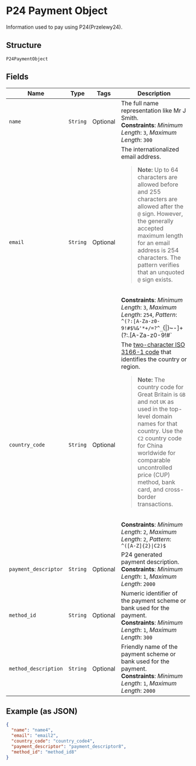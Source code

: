 
# P24 Payment Object

Information used to pay using P24(Przelewy24).

## Structure

`P24PaymentObject`

## Fields

| Name | Type | Tags | Description |
|  --- | --- | --- | --- |
| `name` | `String` | Optional | The full name representation like Mr J Smith.<br>**Constraints**: *Minimum Length*: `3`, *Maximum Length*: `300` |
| `email` | `String` | Optional | The internationalized email address.<blockquote><strong>Note:</strong> Up to 64 characters are allowed before and 255 characters are allowed after the <code>@</code> sign. However, the generally accepted maximum length for an email address is 254 characters. The pattern verifies that an unquoted <code>@</code> sign exists.</blockquote><br>**Constraints**: *Minimum Length*: `3`, *Maximum Length*: `254`, *Pattern*: `^(?:[A-Za-z0-9!#$%&'*+/=?^_`{\|}~-]+(?:\.[A-Za-z0-9!#$%&'*+/=?^_`{\|}~-]+)*\|"(?:[\x01-\x08\x0b\x0c\x0e-\x1f\x21\x23-\x5b\x5d-\x7f]\|\\[\x01-\x09\x0b\x0c\x0e-\x7f])*")@(?:(?:[A-Za-z0-9](?:[A-Za-z0-9-]*[A-Za-z0-9])?\.)+[A-Za-z0-9](?:[A-Za-z0-9-]*[A-Za-z0-9])?\|\[(?:(?:25[0-5]\|2[0-4][0-9]\|[01]?[0-9][0-9]?)\.){3}(?:25[0-5]\|2[0-4][0-9]\|[01]?[0-9][0-9]?\|[A-Za-z0-9-]*[A-Za-z0-9]:(?:[\x01-\x08\x0b\x0c\x0e-\x1f\x21-\x5a\x53-\x7f]\|\\[\x01-\x09\x0b\x0c\x0e-\x7f])+)\])$` |
| `country_code` | `String` | Optional | The [two-character ISO 3166-1 code](/api/rest/reference/country-codes/) that identifies the country or region.<blockquote><strong>Note:</strong> The country code for Great Britain is <code>GB</code> and not <code>UK</code> as used in the top-level domain names for that country. Use the `C2` country code for China worldwide for comparable uncontrolled price (CUP) method, bank card, and cross-border transactions.</blockquote><br>**Constraints**: *Minimum Length*: `2`, *Maximum Length*: `2`, *Pattern*: `^([A-Z]{2}\|C2)$` |
| `payment_descriptor` | `String` | Optional | P24 generated payment description.<br>**Constraints**: *Minimum Length*: `1`, *Maximum Length*: `2000` |
| `method_id` | `String` | Optional | Numeric identifier of the payment scheme or bank used for the payment.<br>**Constraints**: *Minimum Length*: `1`, *Maximum Length*: `300` |
| `method_description` | `String` | Optional | Friendly name of the payment scheme or bank used for the payment.<br>**Constraints**: *Minimum Length*: `1`, *Maximum Length*: `2000` |

## Example (as JSON)

```json
{
  "name": "name4",
  "email": "email2",
  "country_code": "country_code4",
  "payment_descriptor": "payment_descriptor8",
  "method_id": "method_id8"
}
```

